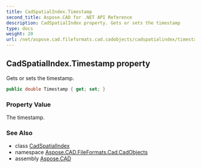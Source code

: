 ```yaml
---
title: CadSpatialIndex.Timestamp
second_title: Aspose.CAD for .NET API Reference
description: CadSpatialIndex property. Gets or sets the timestamp
type: docs
weight: 20
url: /net/aspose.cad.fileformats.cad.cadobjects/cadspatialindex/timestamp/
---
```

## CadSpatialIndex.Timestamp property

Gets or sets the timestamp.

```csharp
public double Timestamp { get; set; }
```

### Property Value

The timestamp.

### See Also

* class [CadSpatialIndex](../)
* namespace [Aspose.CAD.FileFormats.Cad.CadObjects](../../cadspatialindex/)
* assembly [Aspose.CAD](../../../)


